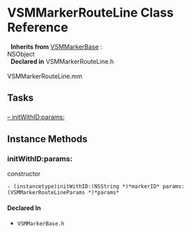 # VSMMarkerRouteLine Class Reference

&nbsp;&nbsp;**Inherits from** <a href="../Classes/VSMMarkerBase.html">VSMMarkerBase</a> :   
NSObject  
&nbsp;&nbsp;**Declared in** VSMMarkerRouteLine.h<br />  
VSMMarkerRouteLine.mm  

## Tasks

### 

[&ndash;&nbsp;initWithID:params:](#//api/name/initWithID:params:)  

<a title="Instance Methods" name="instance_methods"></a>
## Instance Methods

<a name="//api/name/initWithID:params:" title="initWithID:params:"></a>
### initWithID:params:

constructor

`- (instancetype)initWithID:(NSString *)*markerID* params:(VSMMarkerRouteLineParams *)*params*`

#### Declared In
* `VSMMarkerBase.h`

